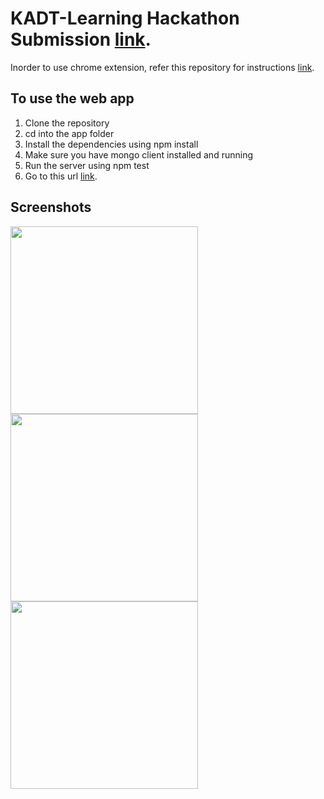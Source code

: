 # KADT-Learning Hackathon Submission <a href="https://devfolio.co/submissions/kadt-learning-0d3c">link</a>.

Inorder to use chrome extension, refer this repository for instructions <a href="https://github.com/tanvee09/productivity-monitor_chrome-extension">link</a>.

To use the web app
-------------------
1. Clone the repository
2. cd into the app folder
3. Install the dependencies using npm install
5. Make sure you have mongo client installed and running
4. Run the server using npm test
5. Go to this url <a href="http://localhost:3000/">link</a>.

Screenshots
-----------
<img src="https://www.linkpicture.com/q/Screenshot-from-2021-01-10-18-56-14.png" type="image" height="300">
<img src="https://www.linkpicture.com/q/Screenshot-from-2021-01-10-18-57-03.png" type="image" height="300">
<img src="https://www.linkpicture.com/q/Screenshot-from-2021-01-10-18-57-19.png" type="image" height="300">
